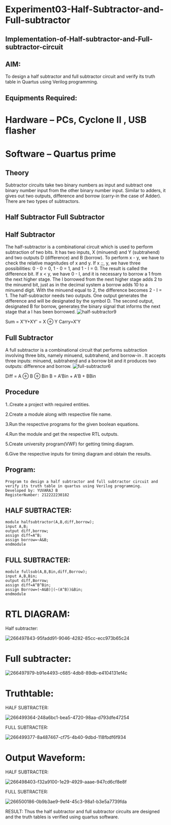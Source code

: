 # Experiment03-Half-Subtractor-and-Full-subtractor
## Implementation-of-Half-subtractor-and-Full-subtractor-circuit
## AIM:
To design a half subtractor and full subtractor circuit and verify its truth table in Quartus using Verilog programming.

## Equipments Required:
# Hardware – PCs, Cyclone II , USB flasher
# Software – Quartus prime
## Theory
Subtractor circuits take two binary numbers as input and subtract one binary number input from the other binary number input. Similar to adders, it gives out two outputs, difference and borrow (carry-in the case of Adder). There are two types of subtractors.

## Half Subtractor Full Subtractor
## Half Subtractor
The half-subtractor is a combinational circuit which is used to perform subtraction of two bits. It has two inputs, X (minuend) and Y (subtrahend) and two outputs D (difference) and B (borrow). To perform x - y, we have to check the relative magnitudes of x and y. If x ;;, y, we have three possibilities: 0 - 0 = 0, 1 - 0 = 1, and 1 - I = 0. The result is called the difference bit. If x < y, we have 0 - I, and it is necessary to borrow a 1 from the next higher stage. The I borrowed from the next higher stage adds 2 to the minuend bit, just as in the decimal system a borrow adds 10 to a minuend digit. With the minuend equal to 2, the difference becomes 2 - I = 1. The half-subtractor needs two outputs. One output generates the difference and will be designated by the symbol D. The second output, designated B for borrow, generates the binary signal that informs the next stage that a I has been borrowed.
![half-subtractor9](https://user-images.githubusercontent.com/36288975/166112538-58c3bc7c-ee5d-4e6a-ac8d-8e8328efe27a.png)


Sum = X'Y+XY' = X ⊕ Y
Carry=X'Y

## Full Subtractor
A full subtractor is a combinational circuit that performs subtraction involving three bits, namely minuend, subtrahend, and borrow-in . It accepts three inputs: minuend, subtrahend and a borrow bit and it produces two outputs: difference and borrow. 
![full-subtractor6](https://user-images.githubusercontent.com/36288975/166112541-24c68359-3de8-4674-ae22-8272ffc385ed.png)


Diff = A ⊕ B ⊕ Bin B = A'Bin + A'B + BBin

## Procedure
1..Create a project with required entities.

2.Create a module along with respective file name.

3.Run the respective programs for the given boolean equations.

4.Run the module and get the respective RTL outputs.

5.Create university program(VWF) for getting timing diagram.

6.Give the respective inputs for timing diagram and obtain the results.



## Program:
```
Program to design a half subtractor and full subtractor circuit and verify its truth table in quartus using Verilog programming.
Developed by: YUVARAJ B
RegisterNumber: 212222230182
```

## HALF SUBTRACTER:

```
module halfsubtractor(A,B,diff,borrow);
input A,B;
output diff,borrow;
assign diff=A^B;
assign borrow=~A&B;
endmodule

```

## FULL SUBTRACTER:

```
module fullsub(A,B,Bin,diff,Borrow);
input A,B,Bin;
output diff,Borrow;
assign diff=A^B^Bin;
assign Borrow=(~A&B)|(~(A^B))&Bin;
endmodule

```

# RTL DIAGRAM:

Half subtracter:

![266497843-95fadd91-9046-4282-85cc-ecc973b65c24](https://github.com/Yuva2005raj/Experiment--03-Half-Subtractor-and-Full-subtractor/assets/118343998/24197580-b9cf-4930-a89b-881c0dd7e898)


# Full subtracter:

![266497979-b91e4493-c685-4db8-89db-e4104131ef4c](https://github.com/Yuva2005raj/Experiment--03-Half-Subtractor-and-Full-subtractor/assets/118343998/3ffade56-9223-46d6-905c-e54e21f66b8c)


# Truthtable:

HALF SUBTRACTER:

![266499364-248a6bc1-bea5-4720-98aa-d793dfe47254](https://github.com/Yuva2005raj/Experiment--03-Half-Subtractor-and-Full-subtractor/assets/118343998/48dd46ab-7638-4b7a-95ee-c020c6bbf69a)


FULL SUBTRACTER:

![266499377-8a487467-cf75-4b40-9dbd-118fbdf6f934](https://github.com/Yuva2005raj/Experiment--03-Half-Subtractor-and-Full-subtractor/assets/118343998/c9f9a4ae-ea65-4fbd-820a-cc05b796d71d)


# Output Waveform:

HALF SUBTRACTER:

![266498403-f32a9100-1e29-4929-aaae-947cd6cf8e8f](https://github.com/Yuva2005raj/Experiment--03-Half-Subtractor-and-Full-subtractor/assets/118343998/3f051de9-60f7-4326-86a6-38d9306c4986)


FULL SUBTRACTER:

![266500186-0b9b3ae9-9ef4-45c3-98a1-b3e5a7739fda](https://github.com/Yuva2005raj/Experiment--03-Half-Subtractor-and-Full-subtractor/assets/118343998/68293165-134f-4853-86d8-6c23571b1ca1)


RESULT:
Thus the half subtractor and full subtractor circuits are designed and the truth tables is verified using quartus software.
